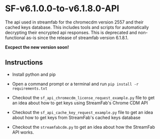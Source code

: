 # SF-v6.1.0.0-to-v6.1.8.0-API
The api used in streamfab for the chromecdm version 2557 and their cached keys database. This includes tools and scripts for automatically decrypting their encrypted api responses. This is deprecated and non-functional as-is since the release of streamfab version 6.1.8.1.

**Excpect the new version soon!**

## Instructions

- Install python and pip

- Open a command prompt or a terminal and run `pip install -r requirements.txt`

- Checkout the `sf_api_chromecdm_license_request_example.py` file to get an idea about how to get keys using StreamFab's Chrome CDM API

- Checkout the `sf_api_cache_key_request_example.py` file to get an idea about how to get keys from StreamFab's cached keys database

- Checkout the `streamfabcdm.py` to get an idea about how the StreamFab API works.
